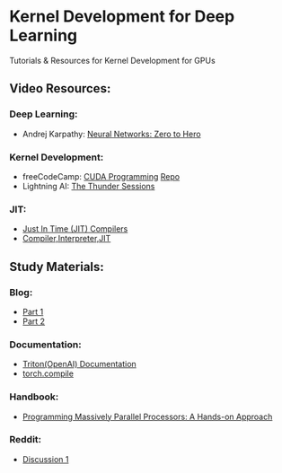 # Kernel Development for Deep Learning
Tutorials &amp; Resources for Kernel Development for GPUs

## Video Resources:<br>
### Deep Learning:
- Andrej Karpathy: [Neural Networks: Zero to Hero](https://www.youtube.com/watch?v=VMj-3S1tku0&list=PLAqhIrjkxbuWI23v9cThsA9GvCAUhRvKZ) 
### Kernel Development:
- freeCodeCamp: [CUDA Programming](https://www.youtube.com/watch?v=86FAWCzIe_4&t=7299s) [Repo](https://github.com/Infatoshi/cuda-course)
- Lightning AI: [The Thunder Sessions](https://www.youtube.com/playlist?list=PLaMu-SDt_RB7ImARcTT_Wjypwx2vBIBen)
### JIT:
- [Just In Time (JIT) Compilers](https://www.youtube.com/watch?v=d7KHAVaX_Rs)
- [Compiler,Interpreter,JIT](https://www.youtube.com/watch?v=8y0L9QT7U74)
## Study Materials:
### Blog:
- [Part 1](https://learnopencv.com/demystifying-gpu-architectures-for-deep-learning/)
- [Part 2](https://learnopencv.com/demystifying-gpu-architectures-for-deep-learning-part-2/)

### Documentation:
- [Triton(OpenAI) Documentation](https://triton-lang.org/main/index.html)
- [torch.compile](https://pytorch.org/tutorials/intermediate/torch_compile_tutorial.html)

### Handbook:
- [Programming Massively Parallel Processors: A Hands-on Approach](https://safari.ethz.ch/architecture/fall2019/lib/exe/fetch.php?media=2013_programming_massively_parallel_processors_a_hands-on_approach_2nd.pdf)
### Reddit:
- [Discussion 1](https://www.reddit.com/r/MachineLearning/comments/w52iev/d_what_are_some_good_resources_to_learn_cuda/?rdt=56325)

